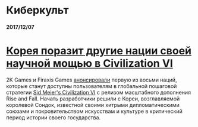 # Киберкульт

#### 2017/12/07

# [Корея поразит другие нации своей научной мощью в Civilization VI](https://3dnews.ru/962475)

2K Games и Firaxis Games [анонсировали](https://www.civilization.com/ru-RU/news/entries/civilization-vi-rise-and-fall-queen-seondeok-leads-korea) первую из восьми наций, которые станут доступны пользователям в глобальной пошаговой стратегии [Sid Meier's Civilization VI](https://3dnews.ru/942190) с релизом масштабного дополнения Rise and Fall. Начать разработчики решили с Кореи, возглавляемой королевой Сондок, известной своими хитрыми дипломатическими союзами и покровительством искусствам и культуре в критический период истории своего государства.



